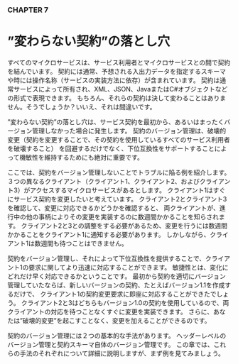 ### CHAPTER 7

# ”変わらない契約”の落とし穴

すべてのマイクロサービスは、サービス利用者とマイクロサービスとの間で契約を結んでいます。
契約には通常、予想される入出力データを指定するスキーマや時には操作名称（サービスの実装方法に依存）が含まれています。
契約は通常サービスによって所有され、XML、JSON、JavaまたはC#オブジェクトなどの形式で表現できます。
もちろん、それらの契約は決して変わることはありません。そうでしょうか？いいえ、それは間違いです。

”変わらない契約”の落とし穴は、サービス契約を最初から、あるいはまったくバージョン管理しなかった場合に発生します。
契約のバージョン管理は、破壊的変更（契約を変更することで、その契約を使用しているすべてのサービス利用者を破壊すること）
を回避するだけでなく、下位互換性をサポートすることによって機敏性を維持するためにも絶対に重要です。

ここでは、契約をバージョン管理しないことでトラブルに陥る例を紹介します。
３つの異なるクライアント（クライアント1、クライアント2、およびクライアント3）がアクセスするマイクロサービスがあるとします。
クライアント1はすぐにサービス契約を変更したいと考えています。
クライアント2とクライアント3を確認して、変更に対応できるかどうかを確認すると、
両クライアントが、進行中の他の事柄によりその変更を実装するのに数週間かかることを知らされます。
クライアント2と3との調整をする必要があるため、変更を行うには数週間かかることをクライアント1に通知する必要があります。
しかしながら、クライアント1は数週間も待つことはできません。

契約をバージョン管理し、それによって下位互換性を提供することで、クライアント1の要求に関してより迅速に対応することができます。
敏捷性とは、変化にどれだけ早く対応できるかということです。
最初から契約を適切にバージョン管理していたならば、新しいバージョンの契約、たとえばバージョン1.1を作成するだけで、
クライアント1の契約変更要求に即座に対応することができたでしょう。
クライアント2と3はどちらもバージョン1.0の契約を使用しているので、両クライアントの対応を待つことなくすぐに変更を実装できます。
さらに、あなたは”破壊的変更”を起こすことなく、変更を加えることができるのです。

契約のバージョン管理には２つの基本的な手法があります。
ヘッダーレベルのバージョン管理と契約スキーマ自体のバージョン管理です。
この章では、これらの手法のそれぞれについて詳細に説明しますが、まず例を見てみましょう。
